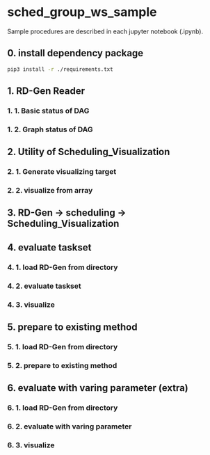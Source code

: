 # sched_group_ws_sample
Sample procedures are described in each jupyter notebook (.ipynb).

## 0. install dependency package
```bash
pip3 install -r ./requirements.txt
```

## 1. RD-Gen Reader
### 1. 1. Basic status of DAG
### 1. 2. Graph status of DAG
## 2. Utility of Scheduling_Visualization
### 2. 1. Generate visualizing target
### 2. 2. visualize from array
## 3. RD-Gen -> scheduling -> Scheduling_Visualization
## 4. evaluate taskset
### 4. 1. load RD-Gen from directory
### 4. 2. evaluate taskset
### 4. 3. visualize
## 5. prepare to existing method
### 5. 1. load RD-Gen from directory
### 5. 2. prepare to existing method
## 6. evaluate with varing parameter (extra)
### 6. 1. load RD-Gen from directory
### 6. 2. evaluate with varing parameter
### 6. 3. visualize
